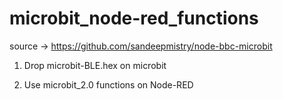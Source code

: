 # microbit_node-red_functions
source ->  https://github.com/sandeepmistry/node-bbc-microbit

1)  Drop microbit-BLE.hex on microbit

2)  Use microbit_2.0 functions on Node-RED
